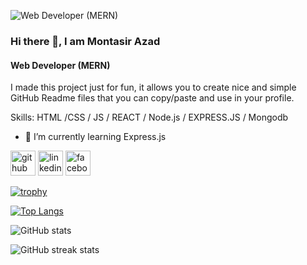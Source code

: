 ![Web Developer (MERN)]( https://scontent.fdac11-2.fna.fbcdn.net/v/t31.18172-8/23509457_1406326452822628_8232076510085351515_o.jpg?_nc_cat=100&ccb=1-5&_nc_sid=174925&_nc_ohc=0z-jCFHeFwoAX-2yv0u&_nc_ht=scontent.fdac11-2.fna&oh=00_AT-IEqRhmSTH4w-Zqtn_dgts3FQBL9U9cBVBy56kZrlrWw&oe=61F4677B)

### Hi there 👋, I am Montasir Azad
#### Web Developer (MERN)

I made this project just for fun, it allows you to create nice and simple GitHub Readme files that you can copy/paste and use in your profile.

Skills:  HTML /CSS / JS / REACT / Node.js / EXPRESS.JS /  Mongodb 

- 🌱 I’m currently learning Express.js  


[<img src='https://cdn.jsdelivr.net/npm/simple-icons@3.0.1/icons/github.svg' alt='github' height='40'>](https://github.com/montasirazad)  [<img src='https://cdn.jsdelivr.net/npm/simple-icons@3.0.1/icons/linkedin.svg' alt='linkedin' height='40'>](https://www.linkedin.com/in/in/montasir-azad-525094123/)  [<img src='https://cdn.jsdelivr.net/npm/simple-icons@3.0.1/icons/facebook.svg' alt='facebook' height='40'>](https://www.facebook.com/montasir.azad/)  

[![trophy](https://github-profile-trophy.vercel.app/?username=montasirazad)](https://github.com/ryo-ma/github-profile-trophy)

[![Top Langs](https://github-readme-stats.vercel.app/api/top-langs/?username=montasirazad)](https://github.com/anuraghazra/github-readme-stats)

![GitHub stats](https://github-readme-stats.vercel.app/api?username=montasirazad&show_icons=true)  

![GitHub streak stats](https://github-readme-streak-stats.herokuapp.com/?user=montasirazad)  

